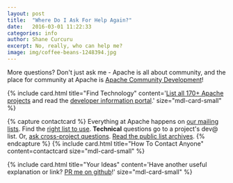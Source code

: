 ```yaml
---
layout: post
title:  "Where Do I Ask For Help Again?"
date:   2016-03-01 11:22:33
categories: info
author: Shane Curcuru
excerpt: No, really, who can help me?
image: img/coffee-beans-1248394.jpg
---
```


More questions?  Don't just ask me - Apache is all about community,
and the place for community at Apache is [Apache Community Development](http://community.apache.org/)!

<div class="mdl-grid">

{% include card.html title="Find Technology" content='<a href="https://projects.apache.org/">List all 170+ Apache projects</a> and read the <a href="http://www.apache.org/dev/">developer information portal</a>.' size="mdl-card-small" %}

{% capture contactcard %}
Everything at Apache happens on <a href="http://www.apache.org/foundation/mailinglists.html">our mailing lists</a>.
Find the <a href="http://www.apache.org/dev/contrib-email-tips.html#rightlist">right list to use</a>.
<strong>Technical</strong> questions go to a project's dev@ list. Or, <a href="http://www.apache.org/foundation/contact">ask cross-project questions</a>.
<a href="http://mail-archives.apache.org/mod_mbox/">Read the public list archives</a>.
{% endcapture %}
{% include card.html title="How To Contact Anyone" content=contactcard size="mdl-card-small" %}


{% include card.html title="Your Ideas" content='Have another useful explanation or link? <a href="https://github.com/ShaneCurcuru/whyilovetheasf">PR me on github</a>!' size="mdl-card-small" %}

</div><!-- first mdl-grid -->
